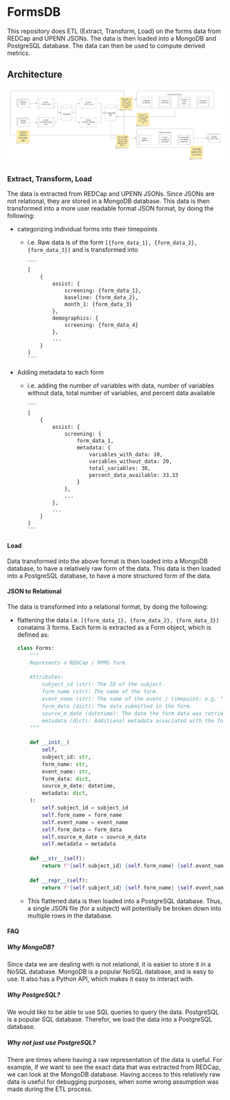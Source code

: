 # FormsDB

This repository does ETL (Extract, Transform, Load) on the forms data from REDCap and UPENN JSONs. The data is then loaded into a MongoDB and PostgreSQL database. The data can then be used to compute derived metrics.

## Architecture

![alt text](docs/architecture.png "Architecture")

### Extract, Transform, Load

The data is extracted from REDCap and UPENN JSONs. Since JSONs are not relational, they are stored in a MongoDB database. This data is then transformed into a more user readable format JSON format, by doing the following:

- categorizing individual forms into their timepoints
  - i.e. Raw data is of the form `[{form_data_1}, {form_data_2}, {form_data_3}]` and is transformed into

        ```
        [
            {
                assist: {
                    screening: {form_data_1},
                    baseline: {form_data_2},
                    month_1: {form_data_3}
                },
                demographics: {
                    screening: {form_data_4}
                },
                ...
            }
        ]
        ```

- Adding metadata to each form
  - i.e. adding the number of variables with data, number of variables without data, total number of variables, and percent data available

        ```
        [
            {
                assist: {
                    screening: {
                        form_data_1,
                        metadata: {
                            variables_with_data: 10,
                            variables_without_data: 20,
                            total_variables: 30,
                            percent_data_available: 33.33
                        }
                    },
                    ...
                },
                ...
            }
        ]
        ```

#### Load

Data transformed into the above format is then loaded into a MongoDB database, to have a relatively raw form of the data. This data is then loaded into a PostgreSQL database, to have a more structured form of the data.

#### JSON to Relational

The data is transformed into a relational format, by doing the following:

- flattening the data i.e. `[{form_data_1}, {form_data_2}, {form_data_3}]` conatains 3 forms. Each form is extracted as a Form object, which is defined as:

    ```python
    class Forms:
        """
        Represents a REDCap / RPMS form.

        Attributes:
            subject_id (str): The ID of the subject.
            form_name (str): The name of the form.
            event_name (str): The name of the event / timepoint: e.g. "baseline_arm_1".
            form_data (dict): The data submitted in the form.
            source_m_date (datetime): The date the form data was retrieved from the source.
            metadata (dict): Additional metadata associated with the form.
        """

        def __init__(
            self,
            subject_id: str,
            form_name: str,
            event_name: str,
            form_data: dict,
            source_m_date: datetime,
            metadata: dict,
        ):
            self.subject_id = subject_id
            self.form_name = form_name
            self.event_name = event_name
            self.form_data = form_data
            self.source_m_date = source_m_date
            self.metadata = metadata

        def __str__(self):
            return f"{self.subject_id} {self.form_name} {self.event_name}"

        def __repr__(self):
            return f"{self.subject_id} {self.form_name} {self.event_name}"
    ```

  - This flattened data is then loaded into a PostgreSQL database. Thus, a single JSON file (for a subject) will potentially be broken down into multiple rows in the database.

#### FAQ

##### Why MongoDB?

Since data we are dealing with is not relational, it is easier to store it in a NoSQL database. MongoDB is a popular NoSQL database, and is easy to use. It also has a Python API, which makes it easy to interact with.

##### Why PostgreSQL?

We would like to be able to use SQL queries to query the data. PostgreSQL is a popular SQL database. Therefor, we load the data into a PostgreSQL database.

##### Why not just use PostgreSQL?

There are times where having a raw representation of the data is useful. For example, if we want to see the exact data that was extracted from REDCap, we can look at the MongoDB database. Having access to this relatively raw data is useful for debugging purposes, when some wrong assumption was made during the ETL process.
